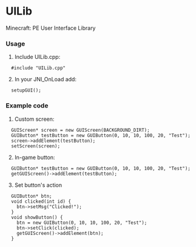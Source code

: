 UILib
=====

Minecraft: PE User Interface Library

### Usage
1. Include UILib.cpp:
```
  #include "UILib.cpp"
```
2. In your JNI_OnLoad add:
```
  setupGUI();
```

### Example code
1. Custom screen:
```
  GUIScreen* screen = new GUIScreen(BACKGROUND_DIRT);
  GUIButton* testButton = new GUIButton(0, 10, 10, 100, 20, "Test");
  screen->addElement(testButton);
  setScreen(screen);
```
2. In-game button:
```
  GUIButton* testButton = new GUIButton(0, 10, 10, 100, 20, "Test");
  getGUIScreen()->addElement(testButton);
```
3. Set button's action
```
  GUIButton* btn;
  void clicked(int id) {
    btn->setMsg("Clicked!");
  }
  void showButton() {
    btn = new GUIButton(0, 10, 10, 100, 20, "Test");
    btn->setClick(clicked);
    getGUIScreen()->addElement(btn);
  }
```
